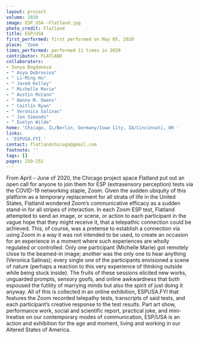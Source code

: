 ```yaml
---
layout: project
volume: 2020
image: ESP_USA--Flatland.jpg
photo_credit: Flatland
title: ESP/USA
first_performed: first performed on May 05, 2020
place: 'Zoom '
times_performed: performed 11 times in 2020
contributor: FLATLAND
collaborators:
- Sonya Bogdanova
- " Asya Dubrovina"
- " Li-Ming Hu"
- " Jared Kelley"
- " Michelle Marie"
- " Austin McCann"
- " Hanna M. Owens"
- " Caitlin Ryan"
- " Veronica Salinas"
- " Jan Simonds"
- " Evelyn Wilde"
home: 'Chicago, IL/Berlin, Germany/Iowa City, IA/Cincinnati, OH '
links:
- 'ESPUSA.FYI '
contact: flatlandchicago@gmail.com
footnote: ''
tags: []
pages: 250-251
---
```




From April – June of 2020, the Chicago project space Flatland put out an open call for anyone to join them for ESP (extrasensory perception) tests via the COVID-19 networking staple, Zoom. Given the sudden ubiquity of this platform as a temporary replacement for all strata of life in the United States, Flatland wondered Zoom’s communicative efficacy as a sudden stand-in for all stripes of interaction. In each Zoom ESP test, Flatland attempted to send an image, or scene, or action to each participant in the vague hope that they might receive it, that a telepathic connection could be achieved. This, of course, was a pretense to establish a connection via using Zoom in a way it was not intended to be used, to create an occasion for an experience in a moment where such experiences are wholly regulated or controlled. Only one participant (Michelle Marie) got remotely close to the beamed-in image; another was the only one to hear anything (Veronica Salinas); every single one of the participants envisioned a scene of nature (perhaps a reaction to this very experience of thinking outside while being stuck inside). The fruits of these sessions elicited new works, unguarded prompts, sensory goofs, and online awkwardness that both espoused the futility of marrying minds but also the spirit of just doing it anyway. All of this is collected in an online exhibition, ESPUSA.FYI that features the Zoom recorded telepathy tests, transcripts of said tests, and each participant’s creative response to the test results. Part art show, performance work, social and scientific report, practical joke, and mini-treatise on our contemporary modes of communication, ESP/USA is an action and exhibition for the age and moment, living and working in our Altered States of America.
